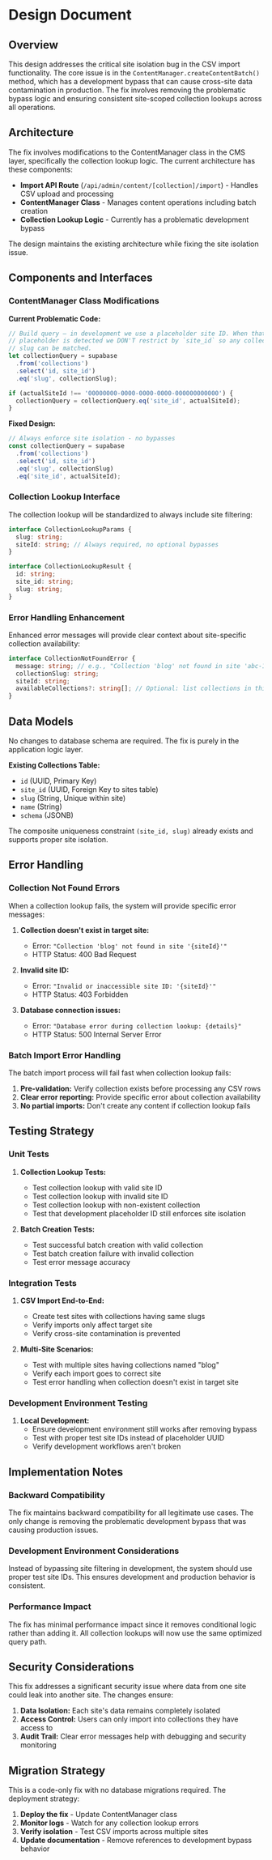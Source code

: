 # Design Document

## Overview

This design addresses the critical site isolation bug in the CSV import functionality. The core issue is in the `ContentManager.createContentBatch()` method, which has a development bypass that can cause cross-site data contamination in production. The fix involves removing the problematic bypass logic and ensuring consistent site-scoped collection lookups across all operations.

## Architecture

The fix involves modifications to the ContentManager class in the CMS layer, specifically the collection lookup logic. The current architecture has these components:

- **Import API Route** (`/api/admin/content/[collection]/import`) - Handles CSV upload and processing
- **ContentManager Class** - Manages content operations including batch creation
- **Collection Lookup Logic** - Currently has a problematic development bypass

The design maintains the existing architecture while fixing the site isolation issue.

## Components and Interfaces

### ContentManager Class Modifications

**Current Problematic Code:**
```typescript
// Build query – in development we use a placeholder site ID. When that
// placeholder is detected we DON'T restrict by `site_id` so any collection
// slug can be matched.
let collectionQuery = supabase
  .from('collections')
  .select('id, site_id')
  .eq('slug', collectionSlug);

if (actualSiteId !== '00000000-0000-0000-0000-000000000000') {
  collectionQuery = collectionQuery.eq('site_id', actualSiteId);
}
```

**Fixed Design:**
```typescript
// Always enforce site isolation - no bypasses
const collectionQuery = supabase
  .from('collections')
  .select('id, site_id')
  .eq('slug', collectionSlug)
  .eq('site_id', actualSiteId);
```

### Collection Lookup Interface

The collection lookup will be standardized to always include site filtering:

```typescript
interface CollectionLookupParams {
  slug: string;
  siteId: string; // Always required, no optional bypasses
}

interface CollectionLookupResult {
  id: string;
  site_id: string;
  slug: string;
}
```

### Error Handling Enhancement

Enhanced error messages will provide clear context about site-specific collection availability:

```typescript
interface CollectionNotFoundError {
  message: string; // e.g., "Collection 'blog' not found in site 'abc-123'"
  collectionSlug: string;
  siteId: string;
  availableCollections?: string[]; // Optional: list collections in this site
}
```

## Data Models

No changes to database schema are required. The fix is purely in the application logic layer.

**Existing Collections Table:**
- `id` (UUID, Primary Key)
- `site_id` (UUID, Foreign Key to sites table)
- `slug` (String, Unique within site)
- `name` (String)
- `schema` (JSONB)

The composite uniqueness constraint `(site_id, slug)` already exists and supports proper site isolation.

## Error Handling

### Collection Not Found Errors

When a collection lookup fails, the system will provide specific error messages:

1. **Collection doesn't exist in target site:**
   - Error: `"Collection 'blog' not found in site '{siteId}'"`
   - HTTP Status: 400 Bad Request

2. **Invalid site ID:**
   - Error: `"Invalid or inaccessible site ID: '{siteId}'"`
   - HTTP Status: 403 Forbidden

3. **Database connection issues:**
   - Error: `"Database error during collection lookup: {details}"`
   - HTTP Status: 500 Internal Server Error

### Batch Import Error Handling

The batch import process will fail fast when collection lookup fails:

1. **Pre-validation:** Verify collection exists before processing any CSV rows
2. **Clear error reporting:** Provide specific error about collection availability
3. **No partial imports:** Don't create any content if collection lookup fails

## Testing Strategy

### Unit Tests

1. **Collection Lookup Tests:**
   - Test collection lookup with valid site ID
   - Test collection lookup with invalid site ID
   - Test collection lookup with non-existent collection
   - Test that development placeholder ID still enforces site isolation

2. **Batch Creation Tests:**
   - Test successful batch creation with valid collection
   - Test batch creation failure with invalid collection
   - Test error message accuracy

### Integration Tests

1. **CSV Import End-to-End:**
   - Create test sites with collections having same slugs
   - Verify imports only affect target site
   - Verify cross-site contamination is prevented

2. **Multi-Site Scenarios:**
   - Test with multiple sites having collections named "blog"
   - Verify each import goes to correct site
   - Test error handling when collection doesn't exist in target site

### Development Environment Testing

1. **Local Development:**
   - Ensure development environment still works after removing bypass
   - Test with proper test site IDs instead of placeholder UUID
   - Verify development workflows aren't broken

## Implementation Notes

### Backward Compatibility

The fix maintains backward compatibility for all legitimate use cases. The only change is removing the problematic development bypass that was causing production issues.

### Development Environment Considerations

Instead of bypassing site filtering in development, the system should use proper test site IDs. This ensures development and production behavior is consistent.

### Performance Impact

The fix has minimal performance impact since it removes conditional logic rather than adding it. All collection lookups will now use the same optimized query path.

## Security Considerations

This fix addresses a significant security issue where data from one site could leak into another site. The changes ensure:

1. **Data Isolation:** Each site's data remains completely isolated
2. **Access Control:** Users can only import into collections they have access to
3. **Audit Trail:** Clear error messages help with debugging and security monitoring

## Migration Strategy

This is a code-only fix with no database migrations required. The deployment strategy:

1. **Deploy the fix** - Update ContentManager class
2. **Monitor logs** - Watch for any collection lookup errors
3. **Verify isolation** - Test CSV imports across multiple sites
4. **Update documentation** - Remove references to development bypass behavior